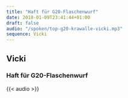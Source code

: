 ```yaml
---
title: "Haft für G20-Flaschenwurf"
date: 2018-01-09T23:41:44+01:00
draft: false
audio: "/spoken/top-g20-krawalle-vicki.mp3"
sequence: Vicki
---
```


## Vicki
### Haft für G20-Flaschenwurf



{{< audio >}}




